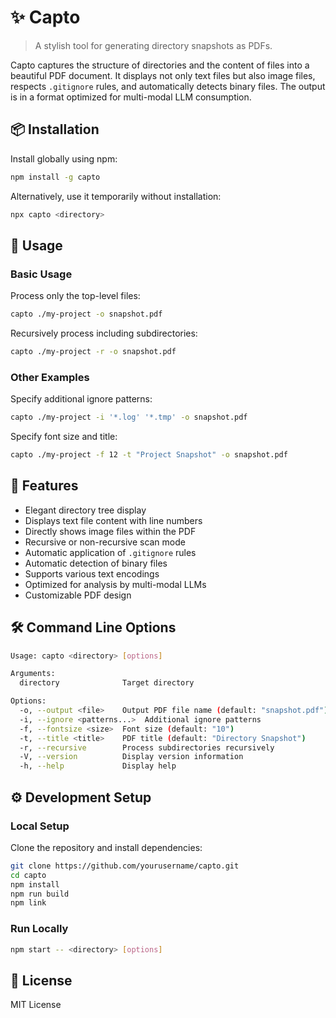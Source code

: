 # ✨ Capto

> A stylish tool for generating directory snapshots as PDFs.

Capto captures the structure of directories and the content of files into a beautiful PDF document. It displays not only text files but also image files, respects `.gitignore` rules, and automatically detects binary files. The output is in a format optimized for multi-modal LLM consumption.

## 📦 Installation

Install globally using npm:

```bash
npm install -g capto
```

Alternatively, use it temporarily without installation:

```bash
npx capto <directory>
```

## 🚀 Usage

### Basic Usage

Process only the top-level files:

```bash
capto ./my-project -o snapshot.pdf
```

Recursively process including subdirectories:

```bash
capto ./my-project -r -o snapshot.pdf
```

### Other Examples

Specify additional ignore patterns:

```bash
capto ./my-project -i '*.log' '*.tmp' -o snapshot.pdf
```

Specify font size and title:

```bash
capto ./my-project -f 12 -t "Project Snapshot" -o snapshot.pdf
```

## 🎯 Features

- Elegant directory tree display
- Displays text file content with line numbers
- Directly shows image files within the PDF
- Recursive or non-recursive scan mode
- Automatic application of `.gitignore` rules
- Automatic detection of binary files
- Supports various text encodings
- Optimized for analysis by multi-modal LLMs
- Customizable PDF design

## 🛠️ Command Line Options

```bash
Usage: capto <directory> [options]

Arguments:
  directory              Target directory

Options:
  -o, --output <file>    Output PDF file name (default: "snapshot.pdf")
  -i, --ignore <patterns...>  Additional ignore patterns
  -f, --fontsize <size>  Font size (default: "10")
  -t, --title <title>    PDF title (default: "Directory Snapshot")
  -r, --recursive        Process subdirectories recursively
  -V, --version          Display version information
  -h, --help             Display help
```

## ⚙️ Development Setup

### Local Setup

Clone the repository and install dependencies:

```bash
git clone https://github.com/yourusername/capto.git
cd capto
npm install
npm run build
npm link
```

### Run Locally

```bash
npm start -- <directory> [options]
```

## 📄 License

MIT License
